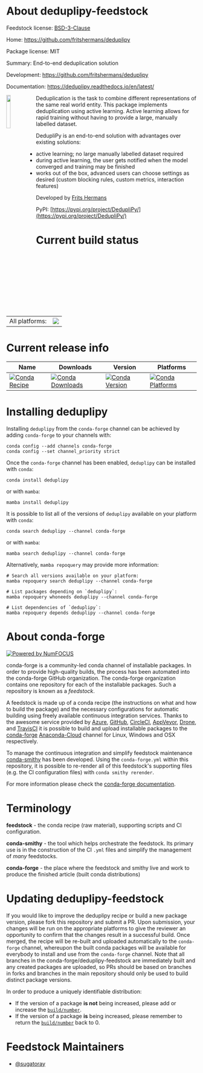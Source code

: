 About deduplipy-feedstock
=========================

Feedstock license: [BSD-3-Clause](https://github.com/conda-forge/deduplipy-feedstock/blob/main/LICENSE.txt)

Home: https://github.com/fritshermans/deduplipy

Package license: MIT

Summary: End-to-end deduplication solution

Development: https://github.com/fritshermans/deduplipy

Documentation: https://deduplipy.readthedocs.io/en/latest/

<a href="https://deduplipy.readthedocs.io/en/latest/">
  <img src="https://deduplipy.readthedocs.io/en/latest/_images/logo.png" width="15%" height="15%" align="left" />
</a>

Deduplication is the task to combine different representations of the
same real world entity. This package implements deduplication using
active learning. Active learning allows for rapid training without
having to provide a large, manually labelled dataset.

DedupliPy is an end-to-end solution with advantages over existing solutions:
- active learning; no large manually labelled dataset required
- during active learning, the user gets notified when the model
  converged and training may be finished
- works out of the box, advanced users can choose settings as
  desired (custom blocking rules, custom metrics, interaction features)

Developed by [Frits Hermans](https://www.linkedin.com/in/frits-hermans-data-scientist/)

PyPI: [https://pypi.org/project/DedupliPy/](https://pypi.org/project/DedupliPy/)


Current build status
====================


<table><tr><td>All platforms:</td>
    <td>
      <a href="https://dev.azure.com/conda-forge/feedstock-builds/_build/latest?definitionId=15032&branchName=main">
        <img src="https://dev.azure.com/conda-forge/feedstock-builds/_apis/build/status/deduplipy-feedstock?branchName=main">
      </a>
    </td>
  </tr>
</table>

Current release info
====================

| Name | Downloads | Version | Platforms |
| --- | --- | --- | --- |
| [![Conda Recipe](https://img.shields.io/badge/recipe-deduplipy-green.svg)](https://anaconda.org/conda-forge/deduplipy) | [![Conda Downloads](https://img.shields.io/conda/dn/conda-forge/deduplipy.svg)](https://anaconda.org/conda-forge/deduplipy) | [![Conda Version](https://img.shields.io/conda/vn/conda-forge/deduplipy.svg)](https://anaconda.org/conda-forge/deduplipy) | [![Conda Platforms](https://img.shields.io/conda/pn/conda-forge/deduplipy.svg)](https://anaconda.org/conda-forge/deduplipy) |

Installing deduplipy
====================

Installing `deduplipy` from the `conda-forge` channel can be achieved by adding `conda-forge` to your channels with:

```
conda config --add channels conda-forge
conda config --set channel_priority strict
```

Once the `conda-forge` channel has been enabled, `deduplipy` can be installed with `conda`:

```
conda install deduplipy
```

or with `mamba`:

```
mamba install deduplipy
```

It is possible to list all of the versions of `deduplipy` available on your platform with `conda`:

```
conda search deduplipy --channel conda-forge
```

or with `mamba`:

```
mamba search deduplipy --channel conda-forge
```

Alternatively, `mamba repoquery` may provide more information:

```
# Search all versions available on your platform:
mamba repoquery search deduplipy --channel conda-forge

# List packages depending on `deduplipy`:
mamba repoquery whoneeds deduplipy --channel conda-forge

# List dependencies of `deduplipy`:
mamba repoquery depends deduplipy --channel conda-forge
```


About conda-forge
=================

[![Powered by
NumFOCUS](https://img.shields.io/badge/powered%20by-NumFOCUS-orange.svg?style=flat&colorA=E1523D&colorB=007D8A)](https://numfocus.org)

conda-forge is a community-led conda channel of installable packages.
In order to provide high-quality builds, the process has been automated into the
conda-forge GitHub organization. The conda-forge organization contains one repository
for each of the installable packages. Such a repository is known as a *feedstock*.

A feedstock is made up of a conda recipe (the instructions on what and how to build
the package) and the necessary configurations for automatic building using freely
available continuous integration services. Thanks to the awesome service provided by
[Azure](https://azure.microsoft.com/en-us/services/devops/), [GitHub](https://github.com/),
[CircleCI](https://circleci.com/), [AppVeyor](https://www.appveyor.com/),
[Drone](https://cloud.drone.io/welcome), and [TravisCI](https://travis-ci.com/)
it is possible to build and upload installable packages to the
[conda-forge](https://anaconda.org/conda-forge) [Anaconda-Cloud](https://anaconda.org/)
channel for Linux, Windows and OSX respectively.

To manage the continuous integration and simplify feedstock maintenance
[conda-smithy](https://github.com/conda-forge/conda-smithy) has been developed.
Using the ``conda-forge.yml`` within this repository, it is possible to re-render all of
this feedstock's supporting files (e.g. the CI configuration files) with ``conda smithy rerender``.

For more information please check the [conda-forge documentation](https://conda-forge.org/docs/).

Terminology
===========

**feedstock** - the conda recipe (raw material), supporting scripts and CI configuration.

**conda-smithy** - the tool which helps orchestrate the feedstock.
                   Its primary use is in the construction of the CI ``.yml`` files
                   and simplify the management of *many* feedstocks.

**conda-forge** - the place where the feedstock and smithy live and work to
                  produce the finished article (built conda distributions)


Updating deduplipy-feedstock
============================

If you would like to improve the deduplipy recipe or build a new
package version, please fork this repository and submit a PR. Upon submission,
your changes will be run on the appropriate platforms to give the reviewer an
opportunity to confirm that the changes result in a successful build. Once
merged, the recipe will be re-built and uploaded automatically to the
`conda-forge` channel, whereupon the built conda packages will be available for
everybody to install and use from the `conda-forge` channel.
Note that all branches in the conda-forge/deduplipy-feedstock are
immediately built and any created packages are uploaded, so PRs should be based
on branches in forks and branches in the main repository should only be used to
build distinct package versions.

In order to produce a uniquely identifiable distribution:
 * If the version of a package **is not** being increased, please add or increase
   the [``build/number``](https://docs.conda.io/projects/conda-build/en/latest/resources/define-metadata.html#build-number-and-string).
 * If the version of a package **is** being increased, please remember to return
   the [``build/number``](https://docs.conda.io/projects/conda-build/en/latest/resources/define-metadata.html#build-number-and-string)
   back to 0.

Feedstock Maintainers
=====================

* [@sugatoray](https://github.com/sugatoray/)

